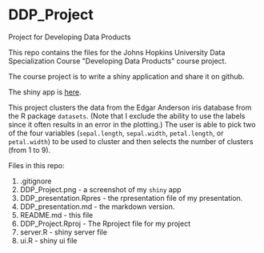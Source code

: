 # DDP_Project
Project for Developing Data Products

This repo contains the files for the Johns Hopkins University Data 
Specialization Course "Developing Data Products" course project.

The course project is to write a shiny application and share it on github.

The shiny app is [here](https://evohnave.shinyapps.io/ddp_project).

This project clusters the data from the Edgar Anderson iris database from the R
package `datasets`.  (Note that I exclude the ability to use the labels since it
often results in an error in the plotting.)  The user is able to pick two of the 
four variables (`sepal.length`, `sepal.width`, `petal.length`, or `petal.width`)
to be used to cluster and then selects the number of clusters (from 1 to 9). 

Files in this repo:  
1.  .gitignore  
4.  DDP_Project.png - a screenshot of my `shiny` app  
2.  DDP_presentation.Rpres - the rpresentation file of my presentation.  
2.  DDP_presentation.md - the markdown version.  
2.  README.md - this file  
1.  DDP_Project.Rproj - The Rproject file for my project  
2.  server.R - shiny server file  
3.  ui.R - shiny ui file  


